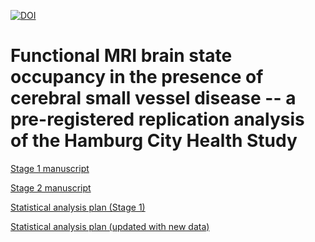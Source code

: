 [![DOI](https://zenodo.org/badge/568095368.svg)](https://zenodo.org/badge/latestdoi/568095368)

# Functional MRI brain state occupancy in the presence of cerebral small vessel disease -- a pre-registered replication analysis of the Hamburg City Health Study

[Stage 1 manuscript](https://github.com/csi-hamburg/HCHS-brain-states-RR/blob/3fde0738b3a4604ba7fba1ef6f0da6c34ca06984/manuscript/build/main.pdf)

[Stage 2 manuscript](./manuscript/build/main.pdf)


[Statistical analysis plan (Stage 1)](https://github.com/csi-hamburg/HCHS-brain-states-RR/blob/3fde0738b3a4604ba7fba1ef6f0da6c34ca06984/analysis/code/R/pipeline.md)

[Statistical analysis plan (updated with new data)](./analysis/code/R/pipeline.md)

